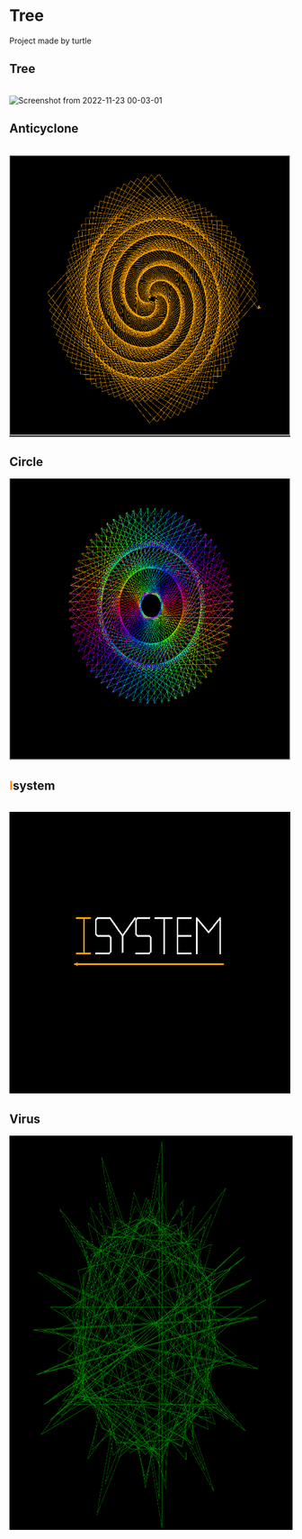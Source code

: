 # Tree
Project made by turtle

<h2>Tree</h2>

<br>

<img class="img" alt="Screenshot from 2022-11-23 00-03-01" height="500" src="https://user-images.githubusercontent.com/73754188/203400236-b8258845-013d-424c-951b-71d26ddf3975.png" width="500"/>

<h2>Anticyclone</h2>

<br>

<img class="img" alt="Screenshot from 2022-11-23 00-03-01" height="500" src="./images/Screenshot%20from%202022-11-25%2018-36-04.png" width="500"/>

<br>

<h2>Circle</h2>

<img class="img" src="images/Screenshot%20from%202022-11-30%2014-30-03.png" alt="circle" height="500" width="500">

<br>

<h2><span style="color: #ff9000">I</span>system</h2>

<br>

<img class="img" src="images/Screenshot%20from%202022-12-01%2010-47-55.png" alt="isystem" height="500" width="500">

<br>

<h2>Virus</h2>

<img class="img" src="images/Screenshot%20from%202022-12-15%2014-27-31.png" alt="virus" height="700" width="1200">

